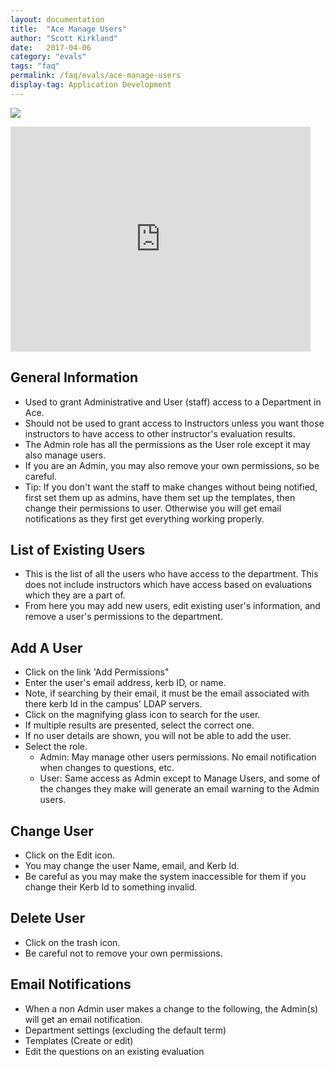 ```yaml
---
layout: documentation
title:  "Ace Manage Users"
author: "Scott Kirkland"
date:   2017-04-06
category: "evals"
tags: "faq"
permalink: /faq/evals/ace-manage-users
display-tag: Application Development
---
```


![](https://i.embed.ly/1/image?url=http%3A%2F%2Fucdavis.github.io%2FACE%2Fimages%2Ffaq%2FAceManageUsersButton.png&key=afea23f29e5a4f63bd166897e3dc72df)

<iframe width="480" height="360" src="https://www.youtube.com/embed/RliEp4pBPYg" frameborder="0"> </iframe>

## General Information

- Used to grant Administrative and User (staff) access to a Department in Ace.
- Should not be used to grant access to Instructors unless you want those instructors to have access to other instructor's evaluation results.
- The Admin role has all the permissions as the User role except it may also manage users.
- If you are an Admin, you may also remove your own permissions, so be careful.
- Tip: If you don't want the staff to make changes without being notified, first set them up as admins, have them set up the templates, then change their permissions to user. Otherwise you will get email notifications as they first get everything working properly.

## List of Existing Users

- This is the list of all the users who have access to the department. This does not include instructors which have access based on evaluations which they are a part of.
- From here you may add new users, edit existing user's information, and remove a user's permissions to the department.

## Add A User

- Click on the link 'Add Permissions"
- Enter the user's email address, kerb ID, or name.
- Note, if searching by their email, it must be the email associated with there kerb Id in the campus' LDAP servers.
- Click on the magnifying glass icon to search for the user.
- If multiple results are presented, select the correct one.
- If no user details are shown, you will not be able to add the user.
- Select the role.
   - Admin: May manage other users permissions. No email notification when changes to questions, etc.
   - User: Same access as Admin except to Manage Users, and some of the changes they make will generate an email warning to the Admin users.

## Change User

- Click on the Edit icon.
- You may change the user Name, email, and Kerb Id. 
- Be careful as you may make the system inaccessible for them if you change their Kerb Id to something invalid.

## Delete User

- Click on the trash icon.
- Be careful not to remove your own permissions.

## Email Notifications

- When a non Admin user makes a change to the following, the Admin(s) will get an email notification.
- Department settings (excluding the default term)
- Templates (Create or edit)
- Edit the questions on an existing evaluation
